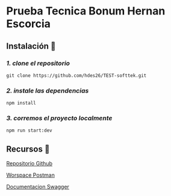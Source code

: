 # Prueba Tecnica Bonum Hernan Escorcia


## Instalación 🔧

### _1. clone el repositorio_

```
git clone https://github.com/hdes26/TEST-softtek.git
```

### _2. instale las dependencias_

```
npm install

```

### _3. corremos el proyecto localmente_

```
npm run start:dev

```

## Recursos 🔗
[Repositorio Github](https://github.com/hdes26/TEST-softtek.git) 


[Worspace Postman](https://www.postman.com/lunar-equinox-908337/workspace/test-softtek/)



[Documentacion Swagger](https://894e2q7rij.execute-api.us-east-1.amazonaws.com/dev/swagger)
